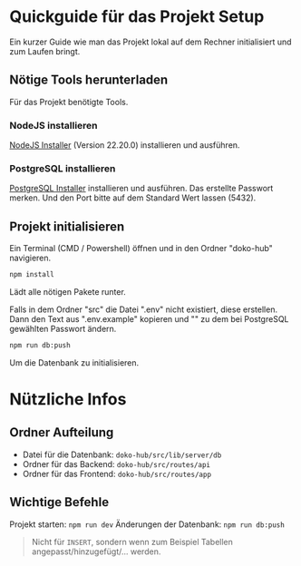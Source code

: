 # Quickguide für das Projekt Setup

Ein kurzer Guide wie man das Projekt lokal auf dem Rechner initialisiert und zum Laufen bringt.

## Nötige Tools herunterladen

Für das Projekt benötigte Tools.

### NodeJS installieren

[NodeJS Installer](https://nodejs.org/en/download) (Version 22.20.0) installieren und ausführen.

### PostgreSQL installieren

[PostgreSQL Installer](https://www.enterprisedb.com/downloads/postgres-postgresql-downloads) installieren und ausführen.
Das erstellte Passwort merken.
Und den Port bitte auf dem Standard Wert lassen (5432).

## Projekt initialisieren

Ein Terminal (CMD / Powershell) öffnen und in den Ordner "doko-hub" navigieren.
```bash
npm install
```
Lädt alle nötigen Pakete runter.

Falls in dem Ordner "src" die Datei ".env" nicht existiert, diese erstellen.
Dann den Text aus ".env.example" kopieren und "<passwort>" zu dem bei PostgreSQL gewählten Passwort ändern.

```bash
npm run db:push
```
Um die Datenbank zu initialisieren.

# Nützliche Infos

## Ordner Aufteilung

- Datei für die Datenbank: `doko-hub/src/lib/server/db`
- Ordner für das Backend: `doko-hub/src/routes/api`
- Ordner für das Frontend: `doko-hub/src/routes/app`

## Wichtige Befehle

Projekt starten: `npm run dev`
Änderungen der Datenbank: `npm run db:push`
> Nicht für `INSERT`, sondern wenn zum Beispiel Tabellen angepasst/hinzugefügt/... werden.
